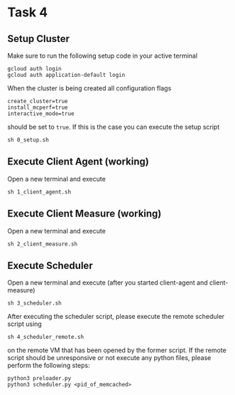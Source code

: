 # Task 4
## Setup Cluster
Make sure to run the following setup code in your active terminal
```
gcloud auth login
gcloud auth application-default login
```

When the cluster is being created all configuration flags
```
create_cluster=true
install_mcperf=true
interactive_mode=true
```
should be set to ``true``. If this is the case you can execute the setup script
```
sh 0_setup.sh
```

## Execute Client Agent (working)
Open a new terminal and execute
```
sh 1_client_agent.sh
```
## Execute Client Measure (working)
Open a new terminal and execute
```
sh 2_client_measure.sh
```

## Execute Scheduler
Open a new terminal and execute (after you started client-agent and client-measure)
```
sh 3_scheduler.sh
```
After executing the scheduler script, please execute the remote scheduler script using
```
sh 4_scheduler_remote.sh
```
on the remote VM that has been opened by the former script. If the remote script should be unresponsive or not execute any python files, please perform the following steps:
```
python3 preloader.py
python3 scheduler.py <pid_of_memcached>
```
